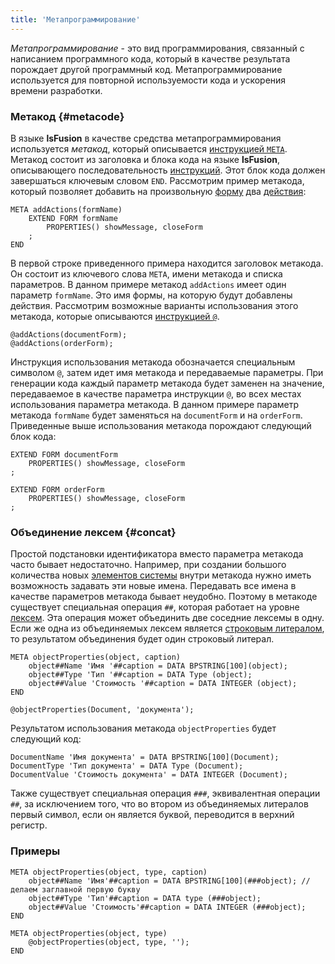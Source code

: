 ```yaml
---
title: 'Метапрограммирование'
---
```


*Метапрограммирование* - это вид программирования, связанный с написанием программного кода, который в качестве результата порождает другой программный код. Метапрограммирование используется для повторной используемости кода и ускорения времени разработки.  

### Метакод {#metacode}

В языке **lsFusion** в качестве средства метапрограммирования используется *метакод*, который описывается [инструкцией `META`](META_statement.md). Метакод состоит из заголовка и блока кода на языке **lsFusion**, описывающего последовательность [инструкций](Statements.md). Этот блок кода должен завершаться ключевым словом `END`. Рассмотрим пример метакода, который позволяет добавить на произвольную [форму](Forms.md) два [действия](Actions.md):

```lsf
META addActions(formName)
    EXTEND FORM formName
        PROPERTIES() showMessage, closeForm
    ;
END
```

В первой строке приведенного примера находится заголовок метакода. Он состоит из ключевого слова `META`, имени метакода и списка параметров. В данном примере метакод `addActions` имеет один параметр `formName`. Это имя формы, на которую будут добавлены действия. Рассмотрим возможные варианты использования этого метакода, которые описываются [инструкцией `@`](commat_statement.md). 

```lsf
@addActions(documentForm);
@addActions(orderForm);
```

Инструкция использования метакода обозначается специальным символом `@`, затем идет имя метакода и передаваемые параметры. При генерации кода каждый параметр метакода будет заменен на значение, передаваемое в качестве параметра инструкции `@`, во всех местах использования параметра метакода. В данном примере параметр метакода `formName` будет заменяться на `documentForm` и на `orderForm`. Приведенные выше использования метакода порождают следующий блок кода:

```lsf
EXTEND FORM documentForm
    PROPERTIES() showMessage, closeForm
;

EXTEND FORM orderForm
    PROPERTIES() showMessage, closeForm
;
```

### Объединение лексем  {#concat}

Простой подстановки идентификатора вместо параметра метакода часто бывает недостаточно. Например, при создании большого количества новых [элементов системы](Element_identification.md) внутри метакода нужно иметь возможность задавать эти новые имена. Передавать все имена в качестве параметров метакода бывает неудобно. Поэтому в метакоде существует специальная операция `##`, которая работает на уровне [лексем](Tokens.md). Эта операция может объединить две соседние лексемы в одну. Если же одна из объединяемых лексем является [строковым литералом](Literals.md#strliteral-broken), то результатом объединения будет один строковый литерал.

```lsf
META objectProperties(object, caption)
    object##Name 'Имя '##caption = DATA BPSTRING[100](object);
    object##Type 'Тип '##caption = DATA Type (object);
    object##Value 'Стоимость '##caption = DATA INTEGER (object);
END

@objectProperties(Document, 'документа');
```

Результатом использования метакода `objectProperties` будет следующий код:

```lsf
DocumentName 'Имя документа' = DATA BPSTRING[100](Document);
DocumentType 'Тип документа' = DATA Type (Document);
DocumentValue 'Стоимость документа' = DATA INTEGER (Document);
```

Также существует специальная операция `###`, эквивалентная операции `##`, за исключением того, что во втором из объединяемых литералов первый символ, если он является буквой, переводится в верхний регистр.

### Примеры

```lsf
META objectProperties(object, type, caption)
    object##Name 'Имя'##caption = DATA BPSTRING[100](###object); // делаем заглавной первую букву
    object##Type 'Тип'##caption = DATA type (###object);
    object##Value 'Стоимость'##caption = DATA INTEGER (###object);
END

META objectProperties(object, type)
    @objectProperties(object, type, '');
END
```
